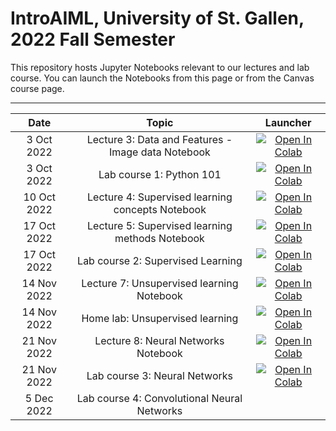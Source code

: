 # IntroAIML, University of St. Gallen, 2022 Fall Semester

This repository hosts Jupyter Notebooks relevant to our lectures and lab course. You can launch the Notebooks from this page or from the Canvas course page.


---



| Date                      |  Topic                     | Launcher | 
|:-------------------------:|:--------------------------:|:--------:|
| 3  Oct 2022               | Lecture 3: Data and Features - Image data Notebook  | [![Open In Colab](https://colab.research.google.com/assets/colab-badge.svg)](https://colab.research.google.com/github/HSG-AIML-Teaching/IntroAIML-2022HS/blob/main/lecture_03/image_data.ipynb)  |  
| 3  Oct 2022               | Lab course 1: Python 101   | [![Open In Colab](https://colab.research.google.com/assets/colab-badge.svg)](https://colab.research.google.com/github/HSG-AIML-Teaching/IntroAIML-2022HS/blob/main/lab_01/lab_01.ipynb)  |  
| 10  Oct 2022               | Lecture 4: Supervised learning concepts Notebook  | [![Open In Colab](https://colab.research.google.com/assets/colab-badge.svg)](https://colab.research.google.com/github/HSG-AIML-Teaching/IntroAIML-2022HS/blob/main/lecture_04/supervisedlearningconcepts.ipynb)  |  
| 17 Oct 2022               | Lecture 5: Supervised learning methods Notebook   | [![Open In Colab](https://colab.research.google.com/assets/colab-badge.svg)](https://colab.research.google.com/github/HSG-AIML-Teaching/IntroAIML-2022HS/blob/main/lecture_05/05_supervised_methods.ipynb) |
| 17 Oct 2022               | Lab course 2: Supervised Learning  | [![Open In Colab](https://colab.research.google.com/assets/colab-badge.svg)](https://colab.research.google.com/github/HSG-AIML-Teaching/IntroAIML-2022HS/blob/main/lab_02/lab_02.ipynb) |
| 14 Nov 2022               | Lecture 7: Unsupervised learning Notebook | [![Open In Colab](https://colab.research.google.com/assets/colab-badge.svg)](https://colab.research.google.com/github/HSG-AIML-Teaching/IntroAIML-2022HS/blob/main/lecture_07/07_unsupervisedlearning.ipynb) |
| 14 Nov 2022               | Home lab: Unsupervised learning  | [![Open In Colab](https://colab.research.google.com/assets/colab-badge.svg)](https://colab.research.google.com/github/HSG-AIML-Teaching/IntroAIML-2022HS/blob/main/lab_02b/lab_02b_full.ipynb) |
| 21 Nov 2022               | Lecture 8: Neural Networks Notebook | [![Open In Colab](https://colab.research.google.com/assets/colab-badge.svg)](https://colab.research.google.com/github/HSG-AIML-Teaching/IntroAIML-2022HS/blob/main/lecture_08/neuralnetworks.ipynb) |
| 21 Nov 2022               | Lab course 3: Neural Networks  | [![Open In Colab](https://colab.research.google.com/assets/colab-badge.svg)](https://colab.research.google.com/github/HSG-AIML-Teaching/IntroAIML-2022HS/blob/main/lab_03/lab_03.ipynb) |
| 5 Dec 2022               | Lab course 4: Convolutional Neural Networks |  |
